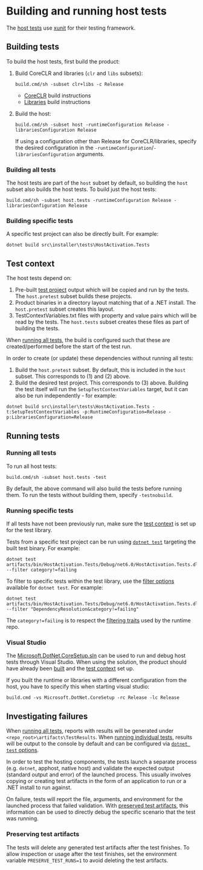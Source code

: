 # Building and running host tests

The [host tests](/src/installer/tests) use [xunit](http://xunit.github.io/) for their testing framework.

## Building tests

To build the host tests, first build the product:

1.  Build CoreCLR and libraries (`clr` and `libs` subsets):
    ```
    build.cmd/sh -subset clr+libs -c Release
    ```
    * [CoreCLR](/docs/workflow/building/coreclr/README.md) build instructions
    * [Libraries](/docs/workflow/building/libraries/README.md) build instructions

2.  Build the host:
    ```
    build.cmd/sh -subset host -runtimeConfiguration Release -librariesConfiguration Release
    ```
    If using a configuration other than Release for CoreCLR/libraries, specify the desired configuration in the `-runtimeConfiguration`/`-librariesConfiguration` arguments.

### Building all tests

The host tests are part of the `host` subset by default, so building the `host` subset also builds the host tests. To build just the host tests:
```
build.cmd/sh -subset host.tests -runtimeConfiguration Release -librariesConfiguration Release
```

### Building specific tests

A specific test project can also be directly built. For example:
```
dotnet build src\installer\tests\HostActivation.Tests
```

## Test context

The host tests depend on:
  1. Pre-built [test project](/src/installer/tests/Assets/Projects) output which will be copied and run by the tests. The `host.pretest` subset builds these projects.
  2. Product binaries in a directory layout matching that of a .NET install. The `host.pretest` subset creates this layout.
  3. TestContextVariables.txt files with property and value pairs which will be read by the tests. The `host.tests` subset creates these files as part of building the tests.

When [running all tests](#running-all-tests), the build is configured such that these are created/performed before the start of the test run.

In order to create (or update) these dependencies without running all tests:
  1. Build the `host.pretest` subset. By default, this is included in the `host` subset. This corresponds to (1) and (2) above.
  2. Build the desired test project. This corresponds to (3) above. Building the test itself will run the `SetupTestContextVariables` target, but it can also be run independently - for example:
  ```
  dotnet build src\installer\tests\HostActivation.Tests -t:SetupTestContextVariables -p:RuntimeConfiguration=Release -p:LibrariesConfiguration=Release
  ```

## Running tests

### Running all tests

To run all host tests:
```
build.cmd/sh -subset host.tests -test
```

By default, the above command will also build the tests before running them. To run the tests without building them, specify `-testnobuild`.

### Running specific tests

If all tests have not been previously run, make sure the [test context](#test-context) is set up for the test library.

Tests from a specific test project can be run using [`dotnet test`](https://learn.microsoft.com/dotnet/core/tools/dotnet-test) targeting the built test binary. For example:
```
dotnet test artifacts/bin/HostActivation.Tests/Debug/net6.0/HostActivation.Tests.dll --filter category!=failing
```

To filter to specific tests within the test library, use the [filter options](https://learn.microsoft.com/dotnet/core/tools/dotnet-test#filter-option-details) available for `dotnet test`. For example:
```
dotnet test artifacts/bin/HostActivation.Tests/Debug/net6.0/HostActivation.Tests.dll --filter "DependencyResolution&category!=failing"
```

The `category!=failing` is to respect the [filtering traits](../libraries/filtering-tests.md) used by the runtime repo.

### Visual Studio

The [Microsoft.DotNet.CoreSetup.sln](/src/installer/Microsoft.DotNet.CoreSetup.sln) can be used to run and debug host tests through Visual Studio. When using the solution, the product should have already been [built](#building-tests) and the [test context](#test-context) set up.

If you built the runtime or libraries with a different configuration from the host, you have to specify this when starting visual studio:

```console
build.cmd -vs Microsoft.DotNet.CoreSetup -rc Release -lc Release
```

## Investigating failures

When [running all tests](#running-all-tests), reports with results will be generated under `<repo_root>\artifacts\TestResults`. When [running individual tests](#running-specific-tests), results will be output to the console by default and can be configured via [`dotnet test` options](https://learn.microsoft.com/dotnet/core/tools/dotnet-test#options).

In order to test the hosting components, the tests launch a separate process (e.g. `dotnet`, apphost, native host) and validate the expected output (standard output and error) of the launched process. This usually involves copying or creating test artifacts in the form of an application to run or a .NET install to run against.

On failure, tests will report the file, arguments, and environment for the launched process that failed validation. With [preserved test artifacts](#preserving-test-artifacts), this information can be used to directly debug the specific scenario that the test was running.

### Preserving test artifacts

The tests will delete any generated test artifacts after the test finishes. To allow inspection or usage after the test finishes, set the environment variable `PRESERVE_TEST_RUNS=1` to avoid deleting the test artifacts.

